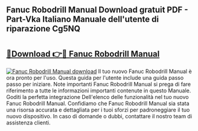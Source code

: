 ## Fanuc Robodrill Manual Download gratuit PDF - Part-Vka Italiano Manuale dell'utente di riparazione Cg5NQ

# <h2><a href="http://dffhnz.blite.top/?on=Fanuc+Robodrill+Manual">🔗Download 👉🔴 Fanuc Robodrill Manual</a></h2>

[![Fanuc Robodrill Manual download](https://i.imgur.com/lujVjoI.png)](http://dffhnz.blite.top/?on=Fanuc+Robodrill+Manual)
Il tuo nuovo Fanuc Robodrill Manual è ora pronto per l'uso. Questa guida per l'utente include una guida passo passo per iniziare. Note importanti Fanuc Robodrill Manual si prega di fare riferimento a tutte le informazioni importanti contenute in questo Manuale. Goditi la perfetta integrazione Dell'elenco delle funzionalità nel tuo nuovo Fanuc Robodrill Manual. Confidiamo che Fanuc Robodrill Manual sia stata una risorsa accurata e dettagliata per i tuoi sforzi per padroneggiare il tuo nuovo dispositivo. In caso di domande o dubbi, contattare il nostro team di assistenza clienti.
